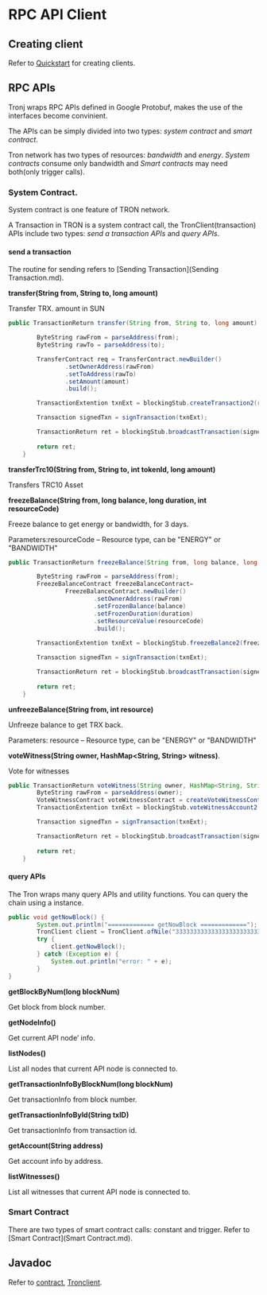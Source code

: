 # RPC API Client

## Creating client

Refer to [Quickstart](Quickstart.md) for creating clients.

## RPC APIs

Tronj wraps RPC APIs defined in Google Protobuf, makes the use of the interfaces  become convinient.

The APIs can be simply divided into two types: *system contract* and *smart contract*.

Tron network has two types of resources: *bandwidth* and *energy*. *System contracts* consume only bandwidth and *Smart contracts* may need both(only trigger calls).

### System Contract. 

System contract is one feature of TRON network.  

A Transaction in TRON is a system contract call, the TronClient(transaction) APIs include two types: *send a transaction APIs* and *query APIs*.

#### send a transaction
The routine for sending refers to [Sending Transaction](Sending Transaction.md).

**transfer(String from, String to, long amount)**

Transfer TRX. amount in SUN

```java
public TransactionReturn transfer(String from, String to, long amount) {

        ByteString rawFrom = parseAddress(from);
        ByteString rawTo = parseAddress(to);

        TransferContract req = TransferContract.newBuilder()
                .setOwnerAddress(rawFrom)
                .setToAddress(rawTo)
                .setAmount(amount)
                .build();

        TransactionExtention txnExt = blockingStub.createTransaction2(req);

        Transaction signedTxn = signTransaction(txnExt);

        TransactionReturn ret = blockingStub.broadcastTransaction(signedTxn);
        
        return ret;
    }
```
**transferTrc10(String from, String to, int tokenId, long amount)** 

Transfers TRC10 Asset

**freezeBalance(String from, long balance, long duration, int resourceCode)**

Freeze balance to get energy or bandwidth, for 3 days.  

Parameters:resourceCode – Resource type, can be "ENERGY" or "BANDWIDTH"

```java
public TransactionReturn freezeBalance(String from, long balance, long duration, int resourceCode) {

        ByteString rawFrom = parseAddress(from);
        FreezeBalanceContract freezeBalanceContract=
                FreezeBalanceContract.newBuilder()
                        .setOwnerAddress(rawFrom)
                        .setFrozenBalance(balance)
                        .setFrozenDuration(duration)
                        .setResourceValue(resourceCode)
                        .build();
        
        TransactionExtention txnExt = blockingStub.freezeBalance2(freezeBalanceContract);

        Transaction signedTxn = signTransaction(txnExt);

        TransactionReturn ret = blockingStub.broadcastTransaction(signedTxn);
        
        return ret;
    }
```

**unfreezeBalance(String from, int resource)** 

Unfreeze balance to get TRX back.  

Parameters: resource – Resource type, can be "ENERGY" or "BANDWIDTH"

**voteWitness(String owner, HashMap<String, String> witness)**. 

Vote for witnesses

```java
public TransactionReturn voteWitness(String owner, HashMap<String, String> witness) {
        ByteString rawFrom = parseAddress(owner);
        VoteWitnessContract voteWitnessContract = createVoteWitnessContract(rawFrom, witness);
        TransactionExtention txnExt = blockingStub.voteWitnessAccount2(voteWitnessContract);

        Transaction signedTxn = signTransaction(txnExt);

        TransactionReturn ret = blockingStub.broadcastTransaction(signedTxn);
        
        return ret;
    }
```
#### query APIs
The Tron wraps many query APIs and utility functions. You can query the chain using a instance.
```java
public void getNowBlock() {
        System.out.println("============= getNowBlock =============");
        TronClient client = TronClient.ofNile("3333333333333333333333333333333333333333333333333333333333333333");
        try {
            client.getNowBlock();
        } catch (Exception e) {
            System.out.println("error: " + e);
        }
}
```
**getBlockByNum(long blockNum)**  

Get block from block number.  

**getNodeInfo()** 

Get current API node’ info.  

**listNodes()** 

List all nodes that current API node is connected to.  

**getTransactionInfoByBlockNum(long blockNum)**

Get transactionInfo from block number.  

**getTransactionInfoById(String txID)** 

Get transactionInfo from transaction id.  

**getAccount(String address)** 

Get account info by address. 

**listWitnesses()** 

List all witnesses that current API node is connected to.

### Smart Contract

There are two types of smart contract calls: constant and trigger. Refer to [Smart Contract](Smart Contract.md).

## Javadoc

Refer to [contract](./javadocs/client/org/tron/tronj/client/contract/Contract.html), [Tronclient](./javadocs/client/org/tron/tronj/cilent/TronClient.html).

